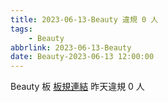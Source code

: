 ```yaml
---
title: 2023-06-13-Beauty 違規 0 人
tags:
    - Beauty
abbrlink: 2023-06-13-Beauty
date: Beauty-2023-06-13 12:00:00
---
```

Beauty 板 [板規連結](https://www.ptt.cc/bbs/Beauty/M.1630069980.A.84B.html)
昨天違規 0 人
